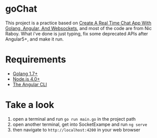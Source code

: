 # goChat
This project is a practice based on [Create A Real Time Chat App With Golang, Angular, And Websockets](https://www.thepolyglotdeveloper.com/2016/12/create-real-time-chat-app-golang-angular-2-websockets/), and most of the code are from Nic Raboy. What i've done is just typing, fix some deprecated APIs after Angular5+, and make it run.

# Requirements
- [Golang 1.7+](https://golang.org/)
- [Node.js 4.0+](https://nodejs.org/en/)
- [The Angular CLI](https://cli.angular.io/)

# Take a look
1. open a terminal and run `go run main.go` in the project path
2. open another terminal, get into SocketExampe and run `ng serve`
3. then navigate to `http://localhost:4200` in your web browser 
